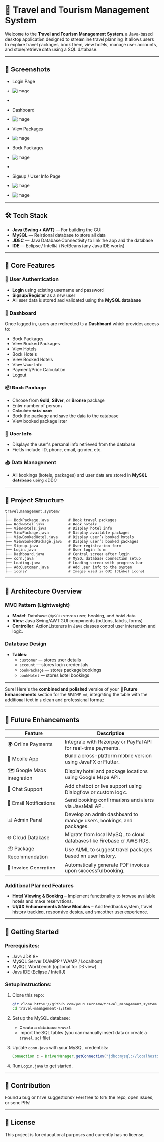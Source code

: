 

# 🧳 Travel and Tourism Management System

Welcome to the **Travel and Tourism Management System**, a Java-based desktop application designed to streamline travel planning. It allows users to explore travel packages, book them, view hotels, manage user accounts, and store/retrieve data using a SQL database.

---

## 📸 Screenshots 

- Login Page
- ![image](https://github.com/user-attachments/assets/8d6b0199-a125-4edc-a5d4-d5cdcaa65d8b)

- 
- Dashboard
- ![image](https://github.com/user-attachments/assets/0b36fe26-3a28-4145-9fa5-8e168e6acbc8)

- View Packages
- ![image](https://github.com/user-attachments/assets/a1580cac-d18e-4fd1-84c0-dc6204e0950c)

- Book Packages
- ![image](https://github.com/user-attachments/assets/0cd7bed0-79f3-40cf-b0b0-fa5bbdc44ee4)

- 
- Signup / User Info Page
- ![image](https://github.com/user-attachments/assets/adf6c804-f1eb-4dbd-9fb8-843ec2009011)
- ![image](https://github.com/user-attachments/assets/31e13b1e-a948-460f-9dd9-2ceef8d2113a)



---

## 🛠 Tech Stack

- **Java (Swing + AWT)** — For building the GUI
- **MySQL** — Relational database to store all data
- **JDBC** — Java Database Connectivity to link the app and the database
- **IDE** — Eclipse / IntelliJ / NetBeans (any Java IDE works)

---

## 🔐 Core Features

### 👤 User Authentication
- **Login** using existing username and password
- **Signup/Register** as a new user
- All user data is stored and validated using the **MySQL database**

### 🧭 Dashboard
Once logged in, users are redirected to a **Dashboard** which provides access to:
- Book Packages
- View Booked Packages
- View Hotels
- Book Hotels
- View Booked Hotels
- View User Info
- Payment/Price Calculation
- Logout

### 📦 Book Package
- Choose from **Gold**, **Silver**, or **Bronze** package
- Enter number of persons
- Calculate **total cost**
- Book the package and save the data to the database
- View booked package later


### 🧾 User Info
- Displays the user's personal info retrieved from the database
- Fields include: ID, phone, email, gender, etc.

### 📥 Data Management
- All bookings (hotels, packages) and user data are stored in **MySQL database** using JDBC

---

## 🧱 Project Structure

```
travel.management.system/
│
├── BookPackage.java         # Book travel packages
├── BookHotel.java           # Book hotels
├── ViewHotels.java          # Display hotel info
├── ViewPackage.java         # Display available packages
├── ViewBookedHotel.java     # Display user’s booked hotels
├── ViewBookedPackage.java   # Display user’s booked packages
├── Signup.java              # User registration form
├── Login.java               # User login form
├── Dashboard.java           # Central screen after login
├── conn.java                # MySQL database connection setup
├── Loading.java             # Loading screen with progress bar
├── AddCustomer.java         # Add user info to the system
├── icons/                   # Images used in GUI (JLabel icons)
```

---

## 🧠 Architecture Overview

### MVC Pattern (Lightweight)
- **Model**: Database (`MySQL`) stores user, booking, and hotel data.
- **View**: Java Swing/AWT GUI components (buttons, labels, forms).
- **Controller**: ActionListeners in Java classes control user interaction and logic.

### Database Design
- **Tables**:
  - `customer` — stores user details
  - `account` — stores login credentials
  - `bookPackage` — stores package bookings
  - `bookHotel` — stores hotel bookings

---

Sure! Here's the **combined and polished** version of your **🌱 Future Enhancements** section for the `README.md`, integrating the table with the additional text in a clean and professional format:

---

## 🌱 Future Enhancements

| Feature | Description |
|--------|-------------|
| 🌍 Online Payments | Integrate with Razorpay or PayPal API for real-time payments. |
| 📱 Mobile App | Build a cross-platform mobile version using JavaFX or Flutter. |
| 🗺️ Google Maps Integration | Display hotel and package locations using Google Maps API. |
| 💬 Chat Support | Add chatbot or live support using Dialogflow or custom logic. |
| 📧 Email Notifications | Send booking confirmations and alerts via JavaMail API. |
| 📊 Admin Panel | Develop an admin dashboard to manage users, bookings, and packages. |
| 🌐 Cloud Database | Migrate from local MySQL to cloud databases like Firebase or AWS RDS. |
| 📦 Package Recommendation | Use AI/ML to suggest travel packages based on user history. |
| 🧾 Invoice Generation | Automatically generate PDF invoices upon successful booking. |

### Additional Planned Features
- **Hotel Viewing & Booking** – Implement functionality to browse available hotels and make reservations.
- **UI/UX Enhancements & New Modules** – Add feedback system, travel history tracking, responsive design, and smoother user experience.

---

## 🚀 Getting Started

### Prerequisites:
- Java JDK 8+
- MySQL Server (XAMPP / WAMP / Localhost)
- MySQL Workbench (optional for DB view)
- Java IDE (Eclipse / IntelliJ)

### Setup Instructions:
1. Clone this repo:
   ```bash
   git clone https://github.com/yourusername/travel_management_system.git
   cd travel-management-system
   ```

2. Set up the MySQL database:
   - Create a database `travel`
   - Import the SQL tables (you can manually insert data or create a `travel.sql` file)

3. Update `conn.java` with your MySQL credentials:
   ```java
   Connection c = DriverManager.getConnection("jdbc:mysql://localhost:3306/travel", "root", "password");
   ```

4. Run `Login.java` to get started.

---

## 🙌 Contribution

Found a bug or have suggestions? Feel free to fork the repo, open issues, or send PRs!

---

## 📄 License

This project is for educational purposes and currently has no license.

